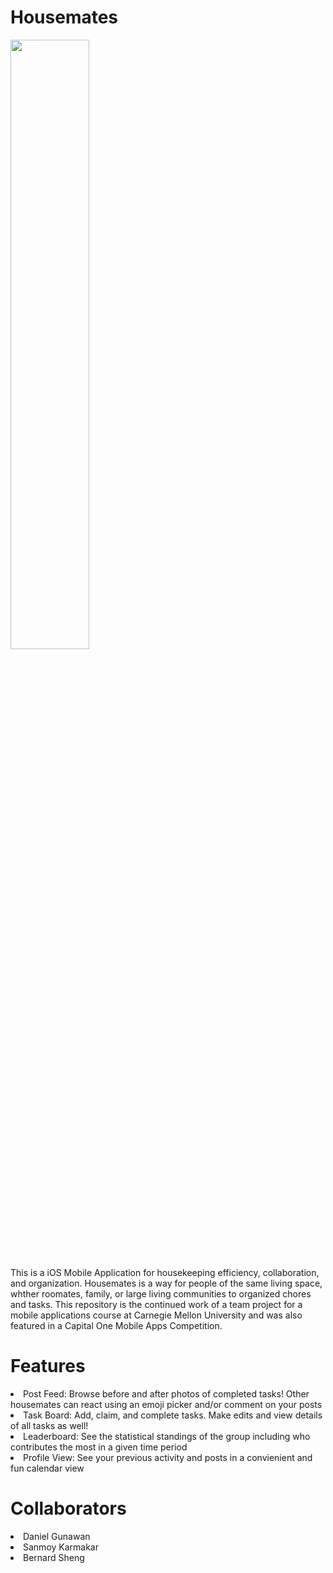 # Housemates

[<img src="https://github.com/spham67/housemates-mobile-app/assets/98799078/f43af162-7596-4589-99a3-3f5d0f2e4fe2" width="50%">](https://youtu.be/JWnoy6bBSOo?si=BfuFXRbvx9OoKjN0)

This is a iOS Mobile Application for housekeeping efficiency, collaboration, and organization.  Housemates is a way for people of the same living space, whther roomates, family, or large living communities to organized chores and tasks.  This repository is the continued work of a team project for a mobile applications course at Carnegie Mellon University and was also featured in a Capital One Mobile Apps Competition.

# Features

<li>Post Feed: Browse before and after photos of completed tasks! Other housemates can react using an emoji picker and/or comment on your posts</li>

<li>Task Board: Add, claim, and complete tasks.  Make edits and view details of all tasks as well!</li>

<li>Leaderboard: See the statistical standings of the group including who contributes the most in a given time period</li>

<li>Profile View: See your previous activity and posts in a convienient and fun calendar view</li>


# Collaborators
<li>Daniel Gunawan</li>
<li>Sanmoy Karmakar</li>
<li>Bernard Sheng</li>
